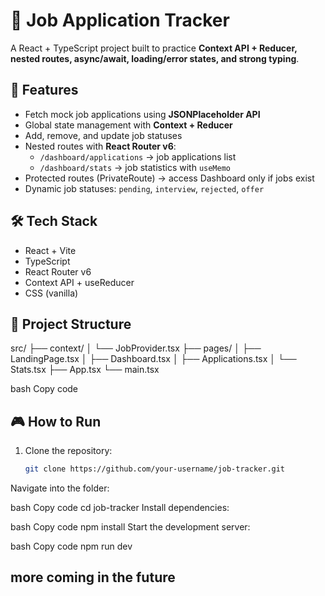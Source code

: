 # 📌 Job Application Tracker

A React + TypeScript project built to practice **Context API + Reducer, nested routes, async/await, loading/error states, and strong typing**.

## 🚀 Features

- Fetch mock job applications using **JSONPlaceholder API**
- Global state management with **Context + Reducer**
- Add, remove, and update job statuses
- Nested routes with **React Router v6**:
  - `/dashboard/applications` → job applications list
  - `/dashboard/stats` → job statistics with `useMemo`
- Protected routes (PrivateRoute) → access Dashboard only if jobs exist
- Dynamic job statuses: `pending`, `interview`, `rejected`, `offer`

## 🛠️ Tech Stack

- React + Vite
- TypeScript
- React Router v6
- Context API + useReducer
- CSS (vanilla)

## 📂 Project Structure

src/
├── context/
│ └── JobProvider.tsx
├── pages/
│ ├── LandingPage.tsx
│ ├── Dashboard.tsx
│ ├── Applications.tsx
│ └── Stats.tsx
├── App.tsx
└── main.tsx

bash
Copy code

## 🎮 How to Run

1. Clone the repository:
   ```bash
   git clone https://github.com/your-username/job-tracker.git
Navigate into the folder:

bash
Copy code
cd job-tracker
Install dependencies:

bash
Copy code
npm install
Start the development server:

bash
Copy code
npm run dev

## more coming in the future
